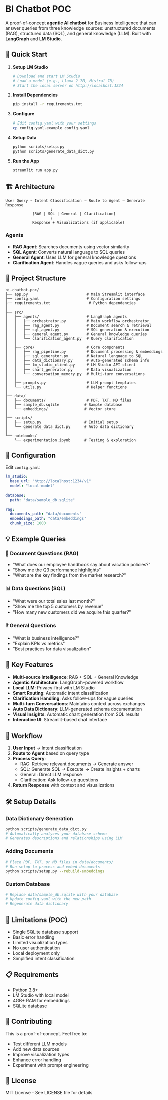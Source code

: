 # BI Chatbot POC

A proof-of-concept **agentic AI chatbot** for Business Intelligence that can answer queries from three knowledge sources: unstructured documents (RAG), structured data (SQL), and general knowledge (LLM). Built with **LangGraph** and **LM Studio**.

## 🚀 Quick Start

1. **Setup LM Studio**
   ```bash
   # Download and start LM Studio
   # Load a model (e.g., Llama 2 7B, Mistral 7B)
   # Start the local server on http://localhost:1234
   ```

2. **Install Dependencies**
   ```bash
   pip install -r requirements.txt
   ```

3. **Configure**
   ```bash
   # Edit config.yaml with your settings
   cp config.yaml.example config.yaml
   ```

4. **Setup Data**
   ```bash
   python scripts/setup.py
   python scripts/generate_data_dict.py
   ```

5. **Run the App**
   ```bash
   streamlit run app.py
   ```

## 🏗️ Architecture

```
User Query → Intent Classification → Route to Agent → Generate Response
                    ↓
            [RAG | SQL | General | Clarification]
                    ↓
            Response + Visualizations (if applicable)
```

### Agents
- **RAG Agent**: Searches documents using vector similarity
- **SQL Agent**: Converts natural language to SQL queries
- **General Agent**: Uses LLM for general knowledge questions
- **Clarification Agent**: Handles vague queries and asks follow-ups

## 📁 Project Structure

```
bi-chatbot-poc/
├── app.py                          # Main Streamlit interface
├── config.yaml                     # Configuration settings
├── requirements.txt                 # Python dependencies
│
├── src/
│   ├── agents/                     # LangGraph agents
│   │   ├── orchestrator.py         # Main workflow orchestrator
│   │   ├── rag_agent.py            # Document search & retrieval
│   │   ├── sql_agent.py            # SQL generation & execution
│   │   ├── general_agent.py        # General knowledge queries
│   │   └── clarification_agent.py  # Query clarification
│   │
│   ├── core/                       # Core components
│   │   ├── rag_pipeline.py         # Document processing & embeddings
│   │   ├── sql_generator.py        # Natural language to SQL
│   │   ├── data_dictionary.py      # Auto-generated schema info
│   │   ├── lm_studio_client.py     # LM Studio API client
│   │   ├── chart_generator.py      # Data visualization
│   │   └── conversation_memory.py  # Multi-turn conversations
│   │
│   ├── prompts.py                  # LLM prompt templates
│   └── utils.py                    # Helper functions
│
├── data/
│   ├── documents/                  # PDF, TXT, MD files
│   ├── sample_db.sqlite           # Sample database
│   └── embeddings/                # Vector store
│
├── scripts/
│   ├── setup.py                   # Initial setup
│   └── generate_data_dict.py      # Auto data dictionary
│
└── notebooks/
    └── experimentation.ipynb      # Testing & exploration
```

## 🔧 Configuration

Edit `config.yaml`:

```yaml
lm_studio:
  base_url: "http://localhost:1234/v1"
  model: "local-model"

database:
  path: "data/sample_db.sqlite"
  
rag:
  documents_path: "data/documents"
  embeddings_path: "data/embeddings"
  chunk_size: 1000
```

## 💡 Example Queries

### 📄 Document Questions (RAG)
- "What does our employee handbook say about vacation policies?"
- "Show me the Q3 performance highlights"
- "What are the key findings from the market research?"

### 📊 Data Questions (SQL)
- "What were our total sales last month?"
- "Show me the top 5 customers by revenue"
- "How many new customers did we acquire this quarter?"

### ❓ General Questions
- "What is business intelligence?"
- "Explain KPIs vs metrics"
- "Best practices for data visualization"

## 🎯 Key Features

- **Multi-source Intelligence**: RAG + SQL + General Knowledge
- **Agentic Architecture**: LangGraph-powered workflow
- **Local LLM**: Privacy-first with LM Studio
- **Smart Routing**: Automatic intent classification
- **Clarification Handling**: Asks follow-ups for vague queries
- **Multi-turn Conversations**: Maintains context across exchanges
- **Auto Data Dictionary**: LLM-generated schema documentation
- **Visual Insights**: Automatic chart generation from SQL results
- **Interactive UI**: Streamlit-based chat interface

## 🔄 Workflow

1. **User Input** → Intent classification
2. **Route to Agent** based on query type
3. **Process Query**:
   - RAG: Retrieve relevant documents → Generate answer
   - SQL: Generate SQL → Execute → Create insights + charts
   - General: Direct LLM response
   - Clarification: Ask follow-up questions
4. **Return Response** with context and visualizations

## 🛠️ Setup Details

### Data Dictionary Generation
```bash
python scripts/generate_data_dict.py
# Automatically analyzes your database schema
# Generates descriptions and relationships using LLM
```

### Adding Documents
```bash
# Place PDF, TXT, or MD files in data/documents/
# Run setup to process and embed documents
python scripts/setup.py --rebuild-embeddings
```

### Custom Database
```bash
# Replace data/sample_db.sqlite with your database
# Update config.yaml with the new path
# Regenerate data dictionary
```

## 🚨 Limitations (POC)

- Single SQLite database support
- Basic error handling
- Limited visualization types
- No user authentication
- Local deployment only
- Simplified intent classification

## 📋 Requirements

- Python 3.8+
- LM Studio with local model
- 4GB+ RAM for embeddings
- SQLite database

## 🤝 Contributing

This is a proof-of-concept. Feel free to:
- Test different LLM models
- Add new data sources
- Improve visualization types
- Enhance error handling
- Experiment with prompt engineering

## 📄 License

MIT License - See LICENSE file for details